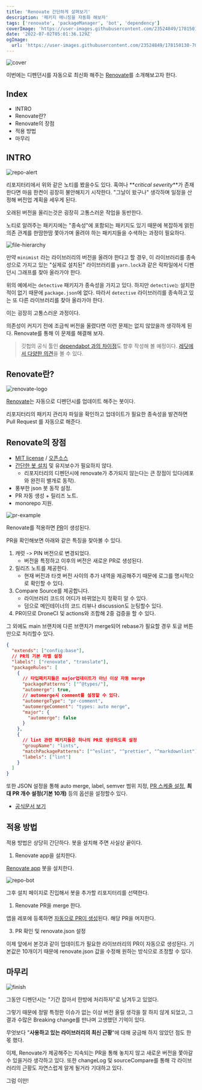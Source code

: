 ```yaml
---
title: 'Renovate 간단하게 살펴보기'
description: '패키지 매니징을 자동화 해보자'
tags: ['renovate', 'packageManager', 'bot', 'dependency']
coverImage: 'https://user-images.githubusercontent.com/23524849/178150130-709cea99-255c-45a9-8d55-15e8d8a54e87.png'
date: '2022-07-02T05:01:36.129Z'
ogImage:
  url: 'https://user-images.githubusercontent.com/23524849/178150130-709cea99-255c-45a9-8d55-15e8d8a54e87.png'
---
```


![cover](https://user-images.githubusercontent.com/23524849/178150130-709cea99-255c-45a9-8d55-15e8d8a54e87.png 'cover')

이번에는 디펜던시를 자동으로 최신화 해주는 [Renovate](https://www.mend.io/free-developer-tools/renovate/)를 소개해보고자 한다.

## Index

- INTRO
- Renovate란?
- Renovate의 장점
- 적용 방법
- 마무리

## INTRO

![repo-alert](https://user-images.githubusercontent.com/23524849/178150154-105e9a1f-c766-489f-9c54-895b3ffafa2e.png 'l')

리포지터리에서 위와 같은 노티를 봤을수도 있다. 혹여나 **_critical severity_**가 존재한다면 마음 한켠이 굉장히 불안해지기 시작한다. "그날이 왔구나" 생각하며 일정을 산정해 버전업 계획을 세우게 된다.

오래된 버전을 올리는것은 굉장히 고통스러운 작업을 동반한다.

노티로 알려주는 패키지에는 "종속성"에 포함되는 패키지도 있기 때문에 복잡하게 얽힌 의존 관계를 한땀한땀 쫓아가며 올려야 하는 패키지들을 수색하는 과정이 필요하다.

![file-hierarchy](https://user-images.githubusercontent.com/23524849/178151026-e9899fcb-e86d-427d-82c7-1e73efcb56fa.png)

만약 `minimist` 라는 라이브러리의 버전을 올려야 한다고 할 경우, 이 라이브러리를 종속성으로 가지고 있는 "실제로 설치된" 라이브러리를 `yarn.lock`과 같은 락파일에서 디펜던시 그래프를 찾아 올라가야 한다.

위의 예에서는 `detective` 패키지가 종속성을 가지고 있다. 하지만 `detective는` 설치한 적이 없기 때문에 `package.json`에 없다. 따라서 `detective` 라이브러리를 종속하고 있는 또 다른 라이브러리를 찾아 올라가야 한다.

이는 굉장히 고통스러운 과정이다.

의존성이 커지기 전에 조금씩 버전을 올렸다면 이런 문제는 없지 않았을까 생각하게 된다. Renovate를 통해 이 문제를 해결해 보자.

> 깃헙의 공식 툴인 [dependabot 과의 차이점](https://www.libhunt.com/compare-renovate-vs-dependabot-core)도 향후 작성해 볼 예정이다. [레딧에서 다양한 의견](https://www.reddit.com/r/reactjs/comments/us666i/how_do_you_keep_up_with_npm_package_updates/)을 볼 수 있다.

## Renovate란?

![renovate-logo](https://user-images.githubusercontent.com/23524849/178150238-904bb1aa-6afd-4001-b721-9e8fe79152e9.png 'l')

[Renovate](https://www.mend.io/free-developer-tools/renovate/)는 자동으로 디펜던시를 업데이트 해주는 봇이다.

리포지터리의 패키지 관리자 파일을 확인하고 업데이트가 필요한 종속성을 발견하면 Pull Request 를 자동으로 해준다.

## Renovate의 장점

- [MIT license](https://github.com/renovatebot/renovate/blob/main/license) / [오픈소스](https://github.com/renovatebot)
- [간단한 봇 설치](https://github.com/apps/renovate) 및 유지보수가 필요하지 않다.
  - 리포지터리의 디펜던시에 renovate가 추가되지 않는다는 큰 장점이 있다(레포와 완전히 별개로 동작).
- 풍부한 json 봇 동작 설정.
- PR 자동 생성 + 릴리즈 노트.
- monorepo 지원.

![pr-example](https://user-images.githubusercontent.com/23524849/178150834-e7f7c450-8c20-40fa-b7d4-e6f95ba39e5b.png)

Renovate를 적용하면 [PR](https://github.com/1ilsang/dev/pull/5)이 생성된다.

PR을 확인해보면 아래와 같은 특징을 찾아볼 수 있다.

1. 캐럿 -> PIN 버전으로 변경되었다.
   - 버전을 특정하고 이후의 버전은 새로운 PR로 생성된다.
2. 릴리즈 노트를 제공한다.
   - 현재 버전과 타겟 버전 사이의 추가 내역을 제공해주기 때문에 로그를 명시적으로 확인할 수 있다.
3. Compare Source를 제공합니다.
   - 라이브러리 코드의 어디가 바뀌었는지 정확히 알 수 있다.
   - 덤으로 메인테이너의 코드 리뷰나 discussion도 눈팅할수 있다.
4. PR이므로 DroneCI 및 actions와 조합해 2중 검증을 할 수 있다.

그 외에도 main 브랜치에 다른 브랜치가 merge되어 rebase가 필요할 경우 토글 버튼만으로 처리할수 있다.

```json
{
  "extends": ["config:base"],
  // PR의 기본 라벨 설정
  "labels": ["renovate", "translate"],
  "packageRules": [
    {
      // 타입패키지들은 major업데이트가 아닌 이상 자동 merge
      "packagePatterns": ["^@types/"],
      "automerge": true,
      // automerge시 comment를 설정할 수 있다.
      "automergeType": "pr-comment",
      "automergeComment": "types: auto merge",
      "major": {
        "automerge": false
      }
    },
    {
      // lint 관련 패키지들은 하나의 PR로 생성하도록 설정
      "groupName": "lints",
      "matchPackagePatterns": ["^eslint", "^prettier", "^markdownlint"],
      "labels": ["lint"]
    }
  ]
}
```

또한 JSON 설정을 통해 auto merge, label, semver 범위 지정, [PR 스케줄 설정](https://docs.renovatebot.com/configuration-options/#schedule), **최대 PR 개수 설정(기본 10개)** 등의 옵션을 설정할수 있다.

- [공식문서 보기](https://docs.renovatebot.com/configuration-options/)

## 적용 방법

적용 방법은 상당히 간단하다. 봇을 설치해 주면 사실상 끝이다.

1. Renovate app을 설치한다.

[Renovate app](https://github.com/apps/renovate) 봇을 설치한다.

![repo-bot](https://user-images.githubusercontent.com/23524849/178151852-a2ff9737-7a8d-4b96-b3cb-2a78252183cf.png)

그후 설치 페이지로 진입해서 봇을 추가할 리포지터리를 선택한다.

1. Renovate PR을 merge 한다.

앱을 레포에 등록하면 [자동으로 PR이 생성](https://github.com/1ilsang/dev/pull/2)된다. 해당 PR을 머지한다.

3. PR 확인 및 renovate.json 설정

이제 앞에서 본것과 같이 업데이트가 필요한 라이브러리의 PR이 자동으로 생성된다. 기본값은 10개이기 때문에 renovate.json 값을 수정해 원하는 방식으로 조정할 수 있다.

## 마무리

![finish](https://user-images.githubusercontent.com/23524849/178150102-0f406661-fc1e-44c5-9c20-532734d14f8a.png 'l')

그동안 디펜던시는 "기간 잡아서 한방에 처리하자"로 남겨두고 있었다.

그렇기 때문에 정말 특정한 이슈가 없는 이상 버전 올릴 생각을 잘 하지 않게 되었고, 그 결과 수많은 Breaking change를 만나며 고생했던 기억이 있다.

무엇보다 "**사용하고 있는 라이브러리의 최신 근황**"에 대해 궁금해 하지 않았던 점도 한몫 했다.

이제, Renovate가 제공해주는 지속되는 PR을 통해 놓치지 않고 새로운 버전을 쫓아갈 수 있을거라 생각하고 있다. 또한 changeLog 및 sourceCompare를 통해 각 라이브러리의 근황도 자연스럽게 알게 될거라 기대하고 있다.

그럼 이만!
